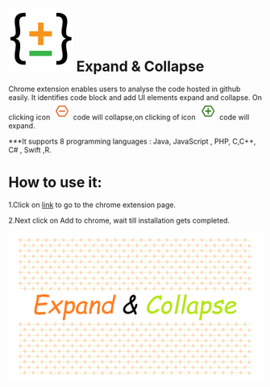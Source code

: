 #  ![Expand & Collapse](https://github.com/achamsanjeeva/ExpandCollapse/blob/main/images/128x128.png) Expand & Collapse


Chrome extension enables users to analyse the code hosted in github easily. It identifies code block and add UI elements expand and collapse.
On clicking icon ![collapse](https://github.com/achamsanjeeva/ExpandCollapse/blob/main/images/collapse.png) code will collapse,on clicking of icon ![expand](https://github.com/achamsanjeeva/ExpandCollapse/blob/main/images/expand.png) code will expand.

 ***It supports 8 programming languages :  Java, JavaScript , PHP, C,C++, C# , Swift ,R.

# How to use it:

1.Click on [link](https://chrome.google.com/webstore/detail/expand-collapse/odeomhdjffbnnobalkalehmidefcdmkn?utm_source=adwords&utm_medium=cpc&utm_campaign=subscribers&gclid=Cj0KCQiAvbiBBhD-ARIsAGM48bxrRaUgaJy9apgCj90qcki0YDD1TrXfUXylQoYiN6MhU5vgLEhqmuIaAsjNEALw_wcB)   to go to the chrome extension page.

2.Next click on Add to chrome, wait till installation gets completed.



![Expand & Collapse Video](https://github.com/achamsanjeeva/ExpandCollapse/blob/main/images/demo.gif)
